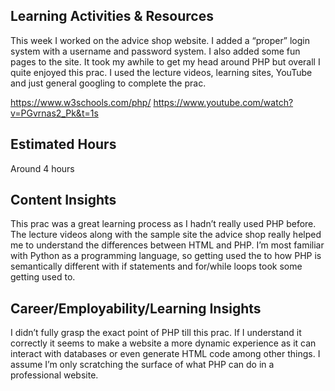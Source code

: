 <h2>Learning Activities & Resources</h2>
This week I worked on the advice shop website. I added a “proper” login system with a username and password system.
I also added some fun pages to the site. It took my awhile to get my head around PHP but overall I quite enjoyed this prac. 
I used the lecture videos, learning sites, YouTube and just general googling to complete the prac.

https://www.w3schools.com/php/
https://www.youtube.com/watch?v=PGvrnas2_Pk&t=1s



<h2>Estimated Hours</h2>
Around 4 hours

<h2>Content Insights</h2>
This prac was a great learning process as I hadn’t really used PHP before.
The lecture videos along with the sample site the advice shop really helped me to understand the differences between HTML and PHP.
I’m most familiar with Python as a programming language, so getting used the to how PHP is semantically different with if statements and for/while loops took some getting used to.

<h2>Career/Employability/Learning Insights</h2>
I didn’t fully grasp the exact point of PHP till this prac.
If I understand it correctly it seems to make a website a more dynamic experience as it can interact with databases or even generate HTML code among other things.
I assume I’m only scratching the surface of what PHP can do in a professional website. 
